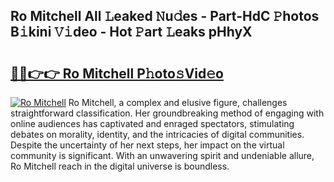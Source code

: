 ## Ro Mitchell All 𝙻eaked 𝙽u𝚍es - Part-HdC 𝙿hotos B𝚒kini 𝚅𝚒deo - Hot 𝙿art 𝙻eaks pHhyX

# <h2><a href="http://ld4axev.urlbe.top/?page=Ro+Mitchell">🔗🔗👉👉 Ro Mitchell P𝚑oto𝚜Vid𝚎o</a></h2>

[![Ro Mitchell](https://i.imgur.com/eBuTRDB.gif)](http://ld4axev.urlbe.top/?page=Ro+Mitchell)
Ro Mitchell, a complex and elusive figure, challenges straightforward classification. Her groundbreaking method of engaging with online audiences has captivated and enraged spectators, stimulating debates on morality, identity, and the intricacies of digital communities. Despite the uncertainty of her next steps, her impact on the virtual community is significant. With an unwavering spirit and undeniable allure, Ro Mitchell reach in the digital universe is boundless.

